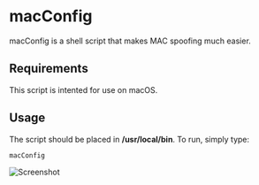 # macConfig

macConfig is a shell script that makes MAC spoofing much easier.

## Requirements

This script is intented for use on macOS.

## Usage

The script should be placed in **/usr/local/bin**. To run, simply type:
```
macConfig
```
![Screenshot](https://i.imgur.com/cbK92dJ.png "macConfig")
